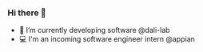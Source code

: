### Hi there 👋

- 🔭 I’m currently developing software @dali-lab
- 💻 I'm an incoming software engineer intern @appian
